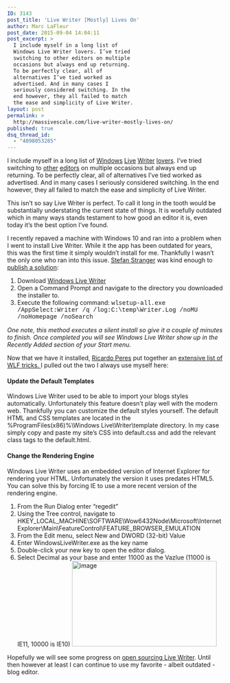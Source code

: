 ```yaml
---
ID: 3143
post_title: 'Live Writer [Mostly] Lives On'
author: Marc LaFleur
post_date: 2015-09-04 14:04:11
post_excerpt: >
  I include myself in a long list of
  Windows Live Writer lovers. I’ve tried
  switching to other editors on multiple
  occasions but always end up returning.
  To be perfectly clear, all of
  alternatives I’ve tied worked as
  advertised. And in many cases I
  seriously considered switching. In the
  end however, they all failed to match
  the ease and simplicity of Live Writer.
layout: post
permalink: >
  http://massivescale.com/live-writer-mostly-lives-on/
published: true
dsq_thread_id:
  - "4098053285"
---
```

I include myself in a long list of <a href="http://blogs.technet.com/b/stefan_stranger">Windows</a> <a href="http://weblogs.asp.net/ricardoperes">Live</a> <a href="http://www.hanselman.com/">Writer</a> <a href="http://panicdatabase.blogspot.com/2015/05/using-windows-live-writer-for-blogger.html">lovers</a>. I’ve tried switching to <a href="http://massivescale.com/hello-world-its-onenote/">other</a> <a href="http://massivescale.com/word-as-blog-editor/">editors</a> on multiple occasions but always end up returning. To be perfectly clear, all of alternatives I’ve tied worked as advertised. And in many cases I seriously considered switching. In the end however, they all failed to match the ease and simplicity of Live Writer.

This isn’t so say Live Writer is perfect. To call it long in the tooth would be substantially understating the current state of things. It is woefully outdated which in many ways stands testament to how good an editor it is, even today it’s the best option I’ve found.

I recently repaved a machine with Windows 10 and ran into a problem when I went to install Live Writer. While it the app has been outdated for years, this was the first time it simply wouldn’t install for me. Thankfully I wasn’t the only one who ran into this issue. <a href="http://blogs.technet.com/b/stefan_stranger/">Stefan Stranger</a> was kind enough to <a href="http://blogs.technet.com/b/stefan_stranger/archive/2015/07/24/installing-windows-live-writer-on-windows-10.aspx">publish a solution</a>:

<ol>
    <li>Download <a href="http://wl.dlservice.microsoft.com/download/C/1/B/C1BA42D6-6A50-4A4A-90E5-FA9347E9360C/en/wlsetup-all.exe">Windows Live Writer</a></li>
    <li>Open a Command Prompt and navigate to the directory you downloaded the installer to.</li>
    <li>Execute the following command:
<span style="font-family: courier new;">wlsetup-all.exe /AppSelect:Writer /q /log:C:\temp\Writer.Log /noMU /noHomepage /noSearch</span></li>
</ol>

<em>One note, this method executes a silent install so give it a couple of minutes to finish. Once completed you will see Windows Live Writer show up in the Recently Added section of your Start menu. </em>

Now that we have it installed, <a href="http://weblogs.asp.net/ricardoperes/">Ricardo Peres</a> put together an <a href="http://weblogs.asp.net/ricardoperes/windows-live-writer-tricks">extensive list of WLF tricks. </a>I pulled out the two I always use myself here:

<h4>Update the Default Templates</h4>

Windows Live Writer used to be able to import your blogs styles automatically. Unfortunately this feature doesn’t play well with the modern web. Thankfully you can customize the default styles yourself. The default HTML and CSS templates are located in the %ProgramFiles(x86)%\Windows Live\Writer\template directory. In my case simply copy and paste my site’s CSS into default.css and add the relevant class tags to the default.html.

<h4>Change the Rendering Engine</h4>

Windows Live Writer uses an embedded version of Internet Explorer for rendering your HTML. Unfortunately the version it uses predates HTML5. You can solve this by forcing IE to use a more recent version of the rendering engine.

<ol>
    <li>From the Run Dialog enter “regedit”</li>
    <li>Using the Tree control, navigate to HKEY_LOCAL_MACHINE\SOFTWARE\Wow6432Node\Microsoft\Internet Explorer\Main\FeatureControl\FEATURE_BROWSER_EMULATION</li>
    <li>From the Edit menu, select New and DWORD (32-bit) Value</li>
    <li>Enter WindowsLiveWriter.exe as the key name</li>
    <li>Double-click your new key to open the editor dialog.</li>
    <li>Select Decimal as your base and enter 11000 as the Vazlue (11000 is IE11, 10000 is IE10)
<a href="https://massivescale.blob.core.windows.net/blogmedia//2015/09/image.png"><img style="border: 0px currentcolor; display: inline; background-image: none;" title="image" src="https://massivescale.blob.core.windows.net/blogmedia//2015/09/image_thumb.png" alt="image" width="337" height="199" border="0" /></a></li>
</ol>

Hopefully we will see some progress on <a href="http://www.winbeta.org/news/open-source-windows-live-writer-coming-soon">open sourcing Live Writer</a>. Until then however at least I can continue to use my favorite - albeit outdated - blog editor.